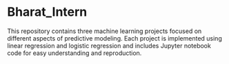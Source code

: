 # Bharat_Intern
This  repository contains three machine learning projects focused on different aspects of predictive modeling. Each project is implemented using linear regression and logistic regression  and includes Jupyter notebook code for easy understanding and reproduction.
